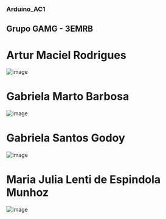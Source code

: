 ### Arduino_AC1

## Grupo GAMG - 3EMRB

# Artur Maciel Rodrigues
![image](https://user-images.githubusercontent.com/80834796/112921797-c9a4e380-90e1-11eb-90d5-05d0c479e288.png)

# Gabriela Marto Barbosa
![image](https://user-images.githubusercontent.com/80834796/112922731-63b95b80-90e3-11eb-8cd4-0a2715a6309e.png)

# Gabriela Santos Godoy
![image](https://user-images.githubusercontent.com/80834796/112922668-3ff61580-90e3-11eb-8e0f-d0b720b7c8ae.png)

# Maria Julia Lenti de Espindola Munhoz
![image](https://user-images.githubusercontent.com/80834796/112922054-33bd8880-90e2-11eb-9fd8-cedb394e5e2a.png)
